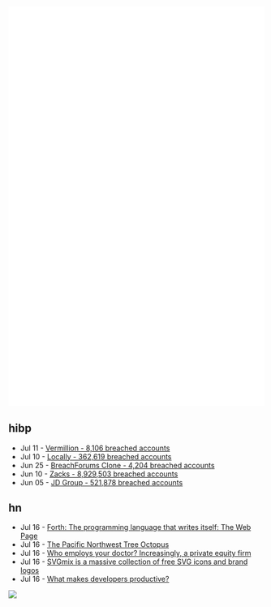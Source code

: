 ![Metrics](https://raw.githubusercontent.com/phixion/phixion/master/metrics.svg)

## hibp

<!--
for https://github.com/phixion/phixion/blob/main/.github/workflows/feeds.yml
-->
<!--START_SECTION:haveibeenpwnd-->
- Jul 11 - [Vermillion - 8,106 breached accounts](https://haveibeenpwned.com/PwnedWebsites#Vermillion)
- Jul 10 - [Locally - 362,619 breached accounts](https://haveibeenpwned.com/PwnedWebsites#Locally)
- Jun 25 - [BreachForums Clone - 4,204 breached accounts](https://haveibeenpwned.com/PwnedWebsites#BreachForumsClone)
- Jun 10 - [Zacks - 8,929,503 breached accounts](https://haveibeenpwned.com/PwnedWebsites#Zacks)
- Jun 05 - [JD Group - 521,878 breached accounts](https://haveibeenpwned.com/PwnedWebsites#JDGroup)
<!--END_SECTION:haveibeenpwnd-->

## hn

<!--
for https://github.com/phixion/phixion/blob/main/.github/workflows/feeds.yml
-->
<!--START_SECTION:hn-->
- Jul 16 - [Forth: The programming language that writes itself: The Web Page](http://ratfactor.com/forth/the_programming_language_that_writes_itself.html)
- Jul 16 - [The Pacific Northwest Tree Octopus](https://zapatopi.net/treeoctopus/)
- Jul 16 - [Who employs your doctor? Increasingly, a private equity firm](https://www.nytimes.com/2023/07/10/upshot/private-equity-doctors-offices.html)
- Jul 16 - [SVGmix is a massive collection of free SVG icons and brand logos](https://svgmix.com/)
- Jul 16 - [What makes developers productive?](https://jeremymikkola.com/posts/developer_productivity.html)
<!--END_SECTION:hn-->

<!--
for https://yhype.me
-->
![](https://hit.yhype.me/github/profile?user_id=13013670)
